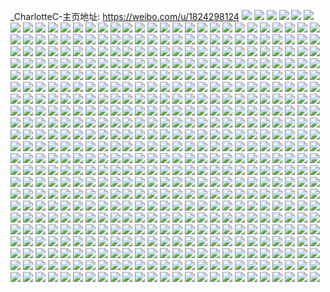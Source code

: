 _CharlotteC-主页地址: https://weibo.com/u/1824298124 
![](https://wx4.sinaimg.cn/mw2000/6cbc948cly1h9gavo6bulj22513m6x6p.jpg) 
![](https://wx4.sinaimg.cn/mw2000/6cbc948cly1h9gavhyq76j22342s54qp.jpg) 
![](https://wx4.sinaimg.cn/mw2000/6cbc948cly1h9gavr6jyyj21e25kau0x.jpg) 
![](https://wx4.sinaimg.cn/mw2000/6cbc948cly1h9gavwmbxgj21pc4jfhdt.jpg) 
![](https://wx4.sinaimg.cn/mw2000/6cbc948cly1h9gavkajlzj229h30n7u3.jpg) 
![](https://wx4.sinaimg.cn/mw2000/6cbc948cly1h9gavvcrwzj229o3erqv5.jpg) 
![](https://wx4.sinaimg.cn/mw2000/6cbc948cly1h9gaw015kfj22342s5b29.jpg) 
![](https://wx4.sinaimg.cn/mw2000/6cbc948cly1h9gavz044wj22342s5kjl.jpg) 
![](https://wx4.sinaimg.cn/mw2000/6cbc948cly1h9gavxs4byj22342s5hdt.jpg) 
![](https://wx4.sinaimg.cn/mw2000/6cbc948cly1h9fvsfkxw5j22c0340npf.jpg) 
![](https://wx4.sinaimg.cn/mw2000/6cbc948cly1h9fvsb3wdsj229o3erb2a.jpg) 
![](https://wx4.sinaimg.cn/mw2000/6cbc948cly1h9fvscpw1lj22b432unpe.jpg) 
![](https://wx4.sinaimg.cn/mw2000/6cbc948cly1h9fvssiggjj231w2af7wj.jpg) 
![](https://wx4.sinaimg.cn/mw2000/6cbc948cly1h9fvsjxpl0j229o3erx6q.jpg) 
![](https://wx4.sinaimg.cn/mw2000/6cbc948cly1h9fvs7v0p4j229y319kjn.jpg) 
![](https://wx4.sinaimg.cn/mw2000/6cbc948cgy1h9cxnyl1h0j227a2xqnpe.jpg) 
![](https://wx4.sinaimg.cn/mw2000/6cbc948cgy1h9cxns3marj21wy2jyb29.jpg) 
![](https://wx4.sinaimg.cn/mw2000/6cbc948cgy1h9cxnqkubdj221i2q0npd.jpg) 
![](https://wx4.sinaimg.cn/mw2000/6cbc948cly1h9ai15rdzjj21yy2mm4qq.jpg) 
![](https://wx4.sinaimg.cn/mw2000/6cbc948cly1h9ai18bzexj228m2zhe82.jpg) 
![](https://wx4.sinaimg.cn/mw2000/6cbc948cly1h9ai13owcxj22c0340qv6.jpg) 
![](https://wx4.sinaimg.cn/mw2000/6cbc948cly1h9ai10b4xtj228w2zve82.jpg) 
![](https://wx4.sinaimg.cn/mw2000/6cbc948cgy1h98k3m62h1j22c03404qr.jpg) 
![](https://wx4.sinaimg.cn/mw2000/6cbc948cgy1h98k3f7m5gj227j2y1qv6.jpg) 
![](https://wx4.sinaimg.cn/mw2000/6cbc948cgy1h98k3iec7xj22au32g4qr.jpg) 
![](https://wx4.sinaimg.cn/mw2000/6cbc948cgy1h98k3pymqgj22c0340e83.jpg) 
![](https://wx4.sinaimg.cn/mw2000/6cbc948cly1h7vtsang7tj22c0340x6q.jpg) 
![](https://wx4.sinaimg.cn/mw2000/6cbc948cly1h7vts8a989j227q2ybqv6.jpg) 
![](https://wx4.sinaimg.cn/mw2000/6cbc948cly1h7vtsd5wfhj227k2y3qv7.jpg) 
![](https://wx4.sinaimg.cn/mw2000/6cbc948cly1h7vts9gb13j21xy2l9npe.jpg) 
![](https://wx4.sinaimg.cn/mw2000/6cbc948cgy1h7f8wlksk4j224t2uge83.jpg) 
![](https://wx4.sinaimg.cn/mw2000/6cbc948cgy1h7f8wpdo7rj22c0340b2c.jpg) 
![](https://wx4.sinaimg.cn/mw2000/6cbc948cgy1h7f8wvtdx3j225s2vqhdv.jpg) 
![](https://wx4.sinaimg.cn/mw2000/6cbc948cgy1h7f8wxxf17j22b632w4qq.jpg) 
![](https://wx4.sinaimg.cn/mw2000/6cbc948cgy1h7f8x05bukj229y31a4qq.jpg) 
![](https://wx4.sinaimg.cn/mw2000/6cbc948cgy1h7f8x3u3olj226o2wwqv5.jpg) 
![](https://wx4.sinaimg.cn/mw2000/6cbc948cgy1h7f8x70iqfj22ao32ax6r.jpg) 
![](https://wx4.sinaimg.cn/mw2000/6cbc948cgy1h7f8xcv3ehj22963081l0.jpg) 
![](https://wx4.sinaimg.cn/mw2000/6cbc948cgy1h7f8xgxl4yj228m2zie84.jpg) 
![](https://wx4.sinaimg.cn/mw2000/6cbc948cgy1h70m7mkx2yj21mc25sjvy.jpg) 
![](https://wx4.sinaimg.cn/mw2000/6cbc948cgy1h70m7o5kxej21mc25sjun.jpg) 
![](https://wx4.sinaimg.cn/mw2000/6cbc948cgy1h70m7nhxbrj21mc25stcw.jpg) 
![](https://wx4.sinaimg.cn/mw2000/6cbc948cgy1h6it0ek4k3j21401dzaqj.jpg) 
![](https://wx4.sinaimg.cn/mw2000/6cbc948cgy1h6it0ats2dj21401e0wuw.jpg) 
![](https://wx4.sinaimg.cn/mw2000/6cbc948cgy1h6it0dk2c4j22812ypx6p.jpg) 
![](https://wx4.sinaimg.cn/mw2000/6cbc948cgy1h6it09gq7mj22c0340hdx.jpg) 
![](https://wx4.sinaimg.cn/mw2000/6cbc948cgy1h62joqhkcjj22ai320qv5.jpg) 
![](https://wx4.sinaimg.cn/mw2000/6cbc948cgy1h62jolfzntj22ae31v4qr.jpg) 
![](https://wx4.sinaimg.cn/mw2000/6cbc948cgy1h62joiz9bsj227u2ygqv6.jpg) 
![](https://wx4.sinaimg.cn/mw2000/6cbc948cgy1h62jon5a92j21xj2kp7wi.jpg) 
![](https://wx4.sinaimg.cn/mw2000/6cbc948cgy1h62joopg5ej21x42k67wi.jpg) 
![](https://wx4.sinaimg.cn/mw2000/6cbc948cgy1h62josgqo4j22bz3404qq.jpg) 
![](https://wx4.sinaimg.cn/mw2000/6cbc948cgy1h60rdi11zzj21kw23uqv5.jpg) 
![](https://wx4.sinaimg.cn/mw2000/6cbc948cgy1h60rdkg71aj21kw23uk1a.jpg) 
![](https://wx4.sinaimg.cn/mw2000/6cbc948cgy1h60rdn3b76j21kw23uqcn.jpg) 
![](https://wx4.sinaimg.cn/mw2000/6cbc948cgy1h60rdtx1i4j21kw23uqv5.jpg) 
![](https://wx4.sinaimg.cn/mw2000/6cbc948cly1h5dm7mf480j22602w0qv5.jpg) 
![](https://wx4.sinaimg.cn/mw2000/6cbc948cly1h5dm7npnp7j22c03401ky.jpg) 
![](https://wx4.sinaimg.cn/mw2000/6cbc948cgy1h56axhe7uzj21401e0wom.jpg) 
![](https://wx4.sinaimg.cn/mw2000/6cbc948cgy1h56axtlt69j21jd21tx6p.jpg) 
![](https://wx4.sinaimg.cn/mw2000/6cbc948cgy1h56axl0tzbj21401e0aju.jpg) 
![](https://wx4.sinaimg.cn/mw2000/6cbc948cgy1h56axjfq9cj21r82cb4qq.jpg) 
![](https://wx4.sinaimg.cn/mw2000/6cbc948cgy1h56axow1nnj22r322b1ky.jpg) 
![](https://wx4.sinaimg.cn/mw2000/6cbc948cgy1h56axk8o19j21401e0dqs.jpg) 
![](https://wx4.sinaimg.cn/mw2000/6cbc948cgy1h56axmuxrpj21401e0n73.jpg) 
![](https://wx4.sinaimg.cn/mw2000/6cbc948cgy1h56axrkdamj22au32g1kz.jpg) 
![](https://wx4.sinaimg.cn/mw2000/6cbc948cgy1h56axm70muj21401e0wvx.jpg) 
![](https://wx4.sinaimg.cn/mw2000/6cbc948cgy1h527nfx319j21kw23ukjl.jpg) 
![](https://wx4.sinaimg.cn/mw2000/6cbc948cgy1h527njicadj22c0340kjl.jpg) 
![](https://wx4.sinaimg.cn/mw2000/6cbc948cgy1h527ni806yj21kw23ukjl.jpg) 
![](https://wx4.sinaimg.cn/mw2000/6cbc948cgy1h527ndna9uj228b2z3x6q.jpg) 
![](https://wx4.sinaimg.cn/mw2000/6cbc948cgy1h527n59jtej21kw23ue81.jpg) 
![](https://wx4.sinaimg.cn/mw2000/6cbc948cgy1h527nrdlxtj226b2wfqv6.jpg) 
![](https://wx4.sinaimg.cn/mw2000/6cbc948cgy1h3rarrd3f5j21o01o0h8h.jpg) 
![](https://wx4.sinaimg.cn/mw2000/6cbc948cgy1h3rarsew5rj21nn1nntp7.jpg) 
![](https://wx4.sinaimg.cn/mw2000/6cbc948cgy1h3rarq75nxj215a15ak1v.jpg) 
![](https://wx4.sinaimg.cn/mw2000/6cbc948cgy1h3cxpsnsb8j21ma25s1ky.jpg) 
![](https://wx4.sinaimg.cn/mw2000/6cbc948cgy1h3cxpuh6lbj21mc25snpd.jpg) 
![](https://wx4.sinaimg.cn/mw2000/6cbc948cgy1h3cxpx58u2j21ma25s7wi.jpg) 
![](https://wx4.sinaimg.cn/mw2000/6cbc948cgy1h3cxq2ehvdj21mc25s4qq.jpg) 
![](https://wx4.sinaimg.cn/mw2000/6cbc948cgy1h3cxpjxjklj21mc25s4qp.jpg) 
![](https://wx4.sinaimg.cn/mw2000/6cbc948cgy1h3cxpzx20oj21ma25s4qq.jpg) 
![](https://wx4.sinaimg.cn/mw2000/6cbc948cgy1h3cxpmlf96j21mc25sx6p.jpg) 
![](https://wx4.sinaimg.cn/mw2000/6cbc948cgy1h3cxpohwqwj21mc25sqv5.jpg) 
![](https://wx4.sinaimg.cn/mw2000/6cbc948cgy1h3cxpqg63dj21mc25sqv5.jpg) 
![](https://wx4.sinaimg.cn/mw2000/6cbc948cgy1h2qv3lammij21kw23uhdt.jpg) 
![](https://wx4.sinaimg.cn/mw2000/6cbc948cgy1h2qv3fa4p1j21kw23ukjl.jpg) 
![](https://wx4.sinaimg.cn/mw2000/6cbc948cgy1h2qv3n0ch0j21jp2291kx.jpg) 
![](https://wx4.sinaimg.cn/mw2000/6cbc948cgy1h2qv3rryjtj21kw23uhdt.jpg) 
![](https://wx4.sinaimg.cn/mw2000/6cbc948cly1h2pmvwq4cuj224g2txb2b.jpg) 
![](https://wx4.sinaimg.cn/mw2000/6cbc948cly1h2pmvvig4lj22c0340kjn.jpg) 
![](https://wx4.sinaimg.cn/mw2000/6cbc948cgy1h2fxffr39aj20zm1bhqhy.jpg) 
![](https://wx4.sinaimg.cn/mw2000/6cbc948cgy1h1wws5kvncj21kw1kwb29.jpg) 
![](https://wx4.sinaimg.cn/mw2000/6cbc948cgy1h1wws004o6j21kw1kw1kx.jpg) 
![](https://wx4.sinaimg.cn/mw2000/6cbc948cgy1h1wws8fhp7j21kw1kwk5w.jpg) 
![](https://wx4.sinaimg.cn/mw2000/6cbc948cgy1h1wwrv3jghj22s51urb29.jpg) 
![](https://wx4.sinaimg.cn/mw2000/6cbc948cgy1h1wwrt6z1wj229o3erx6p.jpg) 
![](https://wx4.sinaimg.cn/mw2000/6cbc948cgy1h1wwrvzfqpj216n1ku157.jpg) 
![](https://wx4.sinaimg.cn/mw2000/6cbc948cly1h1voori8ddj21ma25s1em.jpg) 
![](https://wx4.sinaimg.cn/mw2000/6cbc948cly1h1voos5h17j21mh1mhqsv.jpg) 
![](https://wx4.sinaimg.cn/mw2000/6cbc948cly1h1vootvcdzj21ma25skf9.jpg) 
![](https://wx4.sinaimg.cn/mw2000/6cbc948cgy1h1kya01wepj21jc21v4qq.jpg) 
![](https://wx4.sinaimg.cn/mw2000/6cbc948cgy1h1ky9xarcej21ma25su0x.jpg) 
![](https://wx4.sinaimg.cn/mw2000/6cbc948cgy1h02y3sm6fqj225s1ma7wh.jpg) 
![](https://wx4.sinaimg.cn/mw2000/6cbc948cgy1h02y3wen1jj211r11rkci.jpg) 
![](https://wx4.sinaimg.cn/mw2000/6cbc948cgy1h02y4a0cn7j22qr222x6q.jpg) 
![](https://wx4.sinaimg.cn/mw2000/6cbc948cgy1h02y46l4wfj21o01o07m1.jpg) 
![](https://wx4.sinaimg.cn/mw2000/6cbc948cgy1h02y41lylpj22s5234x6p.jpg) 
![](https://wx4.sinaimg.cn/mw2000/6cbc948cgy1h02y3zq4jpj21k41k44h5.jpg) 
![](https://wx4.sinaimg.cn/mw2000/6cbc948cgy1h02y3yow50j22s52347wi.jpg) 
![](https://wx4.sinaimg.cn/mw2000/6cbc948cgy1h02y45nvzdj22s52s54qs.jpg) 
![](https://wx4.sinaimg.cn/mw2000/6cbc948cgy1h02y3vflnhj22s5234qv5.jpg) 
![](https://wx4.sinaimg.cn/mw2000/6cbc948cgy1gzsk4gnfccj21pc4jfnpe.jpg) 
![](https://wx4.sinaimg.cn/mw2000/6cbc948cgy1gzsk4r52hoj22s51urx6p.jpg) 
![](https://wx4.sinaimg.cn/mw2000/6cbc948cgy1gzsk48g79aj21pb4jix6q.jpg) 
![](https://wx4.sinaimg.cn/mw2000/6cbc948cgy1gzsk4kp1rxj220c2ogkjm.jpg) 
![](https://wx4.sinaimg.cn/mw2000/6cbc948cgy1gzsk4oq5vmj22c0340npf.jpg) 
![](https://wx4.sinaimg.cn/mw2000/6cbc948cgy1gzsk451xz5j21pb4jiqv6.jpg) 
![](https://wx4.sinaimg.cn/mw2000/6cbc948cgy1gzsk4ax4kqj22s51uru0x.jpg) 
![](https://wx4.sinaimg.cn/mw2000/6cbc948cgy1gzsk4dri9rj21pe4jcu0y.jpg) 
![](https://wx4.sinaimg.cn/mw2000/6cbc948cgy1gzc8lutz88j21mc25sk6o.jpg) 
![](https://wx4.sinaimg.cn/mw2000/6cbc948cgy1gzc8ll9gf2j22s51ur7wh.jpg) 
![](https://wx4.sinaimg.cn/mw2000/6cbc948cgy1gzc8ltp7v7j21mc25s1ic.jpg) 
![](https://wx4.sinaimg.cn/mw2000/6cbc948cgy1gzc8lr0o2ej21lc24g4qp.jpg) 
![](https://wx4.sinaimg.cn/mw2000/6cbc948cgy1gzc8ljci1vj22s51urqv5.jpg) 
![](https://wx4.sinaimg.cn/mw2000/6cbc948cgy1gzc8lo09gpj21mc25s4qp.jpg) 
![](https://wx4.sinaimg.cn/mw2000/6cbc948cgy1gzc8lgthsaj21pb4jinpe.jpg) 
![](https://wx4.sinaimg.cn/mw2000/6cbc948cgy1gzc8l8g0tdj22s51ur1ky.jpg) 
![](https://wx4.sinaimg.cn/mw2000/6cbc948cgy1gzc8lcp3bdj21pb4jib2a.jpg) 
![](https://wx4.sinaimg.cn/mw2000/6cbc948cgy1gz352p3mv4j220d1i91kx.jpg) 
![](https://wx4.sinaimg.cn/mw2000/6cbc948cgy1gz2jnflx8xj229o3erb2a.jpg) 
![](https://wx4.sinaimg.cn/mw2000/6cbc948cgy1gz352o6bglj21uo46cb2a.jpg) 
![](https://wx4.sinaimg.cn/mw2000/6cbc948cgy1gz0szf501bj21kw23unpd.jpg) 
![](https://wx4.sinaimg.cn/mw2000/6cbc948cgy1gz0szacixfj22s51urb29.jpg) 
![](https://wx4.sinaimg.cn/mw2000/6cbc948cgy1gz0szh7ae7j21kw23unpd.jpg) 
![](https://wx4.sinaimg.cn/mw2000/6cbc948cgy1gz0szcxse1j20od0iagsq.jpg) 
![](https://wx4.sinaimg.cn/mw2000/6cbc948cgy1gz0sz9k34kj22s51urb29.jpg) 
![](https://wx4.sinaimg.cn/mw2000/6cbc948cgy1gz0sz8nmrmj20o10i146m.jpg) 
![](https://wx4.sinaimg.cn/mw2000/6cbc948cgy1gz0szbwx4rj22s51urhdt.jpg) 
![](https://wx4.sinaimg.cn/mw2000/6cbc948cgy1gz0szcht8gj21ah1pzau3.jpg) 
![](https://wx4.sinaimg.cn/mw2000/6cbc948cgy1gz0szb3fygj22s51urhdt.jpg) 
![](https://wx4.sinaimg.cn/mw2000/6cbc948cgy1gy79u3xknkj21ma25s4qp.jpg) 
![](https://wx4.sinaimg.cn/mw2000/6cbc948cgy1gy79u5hi8hj21ma25s7wh.jpg) 
![](https://wx4.sinaimg.cn/mw2000/6cbc948cly1gxy0mg2n1ij229o3ere82.jpg) 
![](https://wx4.sinaimg.cn/mw2000/6cbc948cly1gxy0nxgx3kj229o3ernpe.jpg) 
![](https://wx4.sinaimg.cn/mw2000/6cbc948cly1gxy0mdlrrrj21pb4jinpd.jpg) 
![](https://wx4.sinaimg.cn/mw2000/6cbc948cly1gxy0mbgpmlj229o3eru0y.jpg) 
![](https://wx4.sinaimg.cn/mw2000/6cbc948cly1gxy0me7947j21o01o0dzw.jpg) 
![](https://wx4.sinaimg.cn/mw2000/6cbc948cly1gxy0mf5p8oj229o3er1kz.jpg) 
![](https://wx4.sinaimg.cn/mw2000/6cbc948cly1gxy0mc2sqgj21pb4jie81.jpg) 
![](https://wx4.sinaimg.cn/mw2000/6cbc948cly1gxy0p45v46j21fo5e11ky.jpg) 
![](https://wx4.sinaimg.cn/mw2000/6cbc948cly1gxy0mcnmnwj21pb4jie81.jpg) 
![](https://wx4.sinaimg.cn/mw2000/6cbc948cgy1gxrosn34gdj21kw23uqv5.jpg) 
![](https://wx4.sinaimg.cn/mw2000/6cbc948cgy1gxroshni25j21kx23wqv5.jpg) 
![](https://wx4.sinaimg.cn/mw2000/6cbc948cgy1gxross159dj21kw23unpd.jpg) 
![](https://wx4.sinaimg.cn/mw2000/6cbc948cly1gw5stsvzr6j21pb4jihdv.jpg) 
![](https://wx4.sinaimg.cn/mw2000/6cbc948cly1gw5stde8bnj21pb4jihdv.jpg) 
![](https://wx4.sinaimg.cn/mw2000/6cbc948cly1gw5stp76iij21gb5box6p.jpg) 
![](https://wx4.sinaimg.cn/mw2000/6cbc948cly1gw5su1vmn8j21e35k4kjn.jpg) 
![](https://wx4.sinaimg.cn/mw2000/6cbc948cly1gw5stnahuaj21e35k4qv6.jpg) 
![](https://wx4.sinaimg.cn/mw2000/6cbc948cly1gw5stknzdcj21pb4ji4qt.jpg) 
![](https://wx4.sinaimg.cn/mw2000/6cbc948cly1gw5stuuposj2302296u0x.jpg) 
![](https://wx4.sinaimg.cn/mw2000/6cbc948cly1gw5su6b05pj225k2ve1ky.jpg) 
![](https://wx4.sinaimg.cn/mw2000/6cbc948cly1gw5sty53pdj22bq2bqe82.jpg) 
![](https://wx4.sinaimg.cn/mw2000/6cbc948cly1gvyvm27tz5j227c2xthdt.jpg) 
![](https://wx4.sinaimg.cn/mw2000/6cbc948cly1gvyvm7ojafj22822yrb29.jpg) 
![](https://wx4.sinaimg.cn/mw2000/6cbc948cly1gvyvmpf24zj22c0340hdt.jpg) 
![](https://wx4.sinaimg.cn/mw2000/6cbc948cly1gvyvmnjiedj22242qt7wj.jpg) 
![](https://wx4.sinaimg.cn/mw2000/6cbc948cly1gvyvmgvmo0j22c0340npg.jpg) 
![](https://wx4.sinaimg.cn/mw2000/6cbc948cly1gvyvmk4kgqj224c2tt4qr.jpg) 
![](https://wx4.sinaimg.cn/mw2000/6cbc948cly1gvyvmb8d6xj223u2t3kjm.jpg) 
![](https://wx4.sinaimg.cn/mw2000/6cbc948cly1gvyvm66fdjj22c0340npf.jpg) 
![](https://wx4.sinaimg.cn/mw2000/6cbc948cly1gvyvm0a6ktj22c0340u0z.jpg) 
![](https://wx4.sinaimg.cn/mw2000/6cbc948cly1gvxsjqeho4j22c0340hdv.jpg) 
![](https://wx4.sinaimg.cn/mw2000/6cbc948cly1gvxsjrw48cj22c0340hdv.jpg) 
![](https://wx4.sinaimg.cn/mw2000/001Zszhily1gvqbkihx3nj61kw1kwx5p02.jpg) 
![](https://wx4.sinaimg.cn/mw2000/001Zszhily1gvqblqshdnj60yt0jldmh02.jpg) 
![](https://wx4.sinaimg.cn/mw2000/001Zszhily1gvqbl2zhvdj61kw1kw1kx02.jpg) 
![](https://wx4.sinaimg.cn/mw2000/001Zszhily1gvpfme474yj62c02c0hdt02.jpg) 
![](https://wx4.sinaimg.cn/mw2000/001Zszhily1gvpfmc38fbj62c02c0b2902.jpg) 
![](https://wx4.sinaimg.cn/mw2000/001Zszhily1gvpfmfulf3j62ab2abb2902.jpg) 
![](https://wx4.sinaimg.cn/mw2000/001Zszhily1gvipkymv2hj62622w34qq02.jpg) 
![](https://wx4.sinaimg.cn/mw2000/001Zszhily1gvipkxj9f5j61um2gtu0y02.jpg) 
![](https://wx4.sinaimg.cn/mw2000/001Zszhily1gvipkzhsb7j625y2vx1ky02.jpg) 
![](https://wx4.sinaimg.cn/mw2000/001Zszhily1gvhrodzh6ej61kw2dd4qq02.jpg) 
![](https://wx4.sinaimg.cn/mw2000/001Zszhily1gvhro8wxvvj618t18t4j402.jpg) 
![](https://wx4.sinaimg.cn/mw2000/001Zszhily1gvhrohvwqlj61kw1kwhdt02.jpg) 
![](https://wx4.sinaimg.cn/mw2000/001Zszhily1gvhroly7jgj61kw1kwb1802.jpg) 
![](https://wx4.sinaimg.cn/mw2000/001Zszhily1gvhroiyprtj62aj2aj1kx02.jpg) 
![](https://wx4.sinaimg.cn/mw2000/001Zszhily1gvhrok5t00j61g71g7avx02.jpg) 
![](https://wx4.sinaimg.cn/mw2000/001Zszhily1gvhropq3vuj62c02c04qq02.jpg) 
![](https://wx4.sinaimg.cn/mw2000/001Zszhily1gvhronys9lj61o01o0x5t02.jpg) 
![](https://wx4.sinaimg.cn/mw2000/001Zszhily1gvhron0jswj61jh1jh1kx02.jpg) 
![](https://wx4.sinaimg.cn/mw2000/001Zszhigy1gva9bxsw7rj62762xk1ky02.jpg) 
![](https://wx4.sinaimg.cn/mw2000/001Zszhigy1gva9bwglsij625d2v5qv602.jpg) 
![](https://wx4.sinaimg.cn/mw2000/001Zszhigy1gva9buci34j622n2rje8202.jpg) 
![](https://wx4.sinaimg.cn/mw2000/001Zszhigy1gva9byhyiuj61cx1cx7pk02.jpg) 
![](https://wx4.sinaimg.cn/mw2000/001Zszhigy1gv15ebaiglj62c0340npd02.jpg) 
![](https://wx4.sinaimg.cn/mw2000/001Zszhigy1gv15e3uczxj61jc1jc1kx02.jpg) 
![](https://wx4.sinaimg.cn/mw2000/001Zszhigy1gv15ed4p4aj62c03401ky02.jpg) 
![](https://wx4.sinaimg.cn/mw2000/001Zszhigy1gv15e1p1vdj61kw1kwhax02.jpg) 
![](https://wx4.sinaimg.cn/mw2000/001Zszhigy1gv15e95opgj61kw1kwqsb02.jpg) 
![](https://wx4.sinaimg.cn/mw2000/001Zszhigy1gv15e7vokcj61kw1kw7sd02.jpg) 
![](https://wx4.sinaimg.cn/mw2000/001Zszhigy1gv15eehmk8j61k41k4kf802.jpg) 
![](https://wx4.sinaimg.cn/mw2000/001Zszhigy1gv15e587hwj61kw1kw4qp02.jpg) 
![](https://wx4.sinaimg.cn/mw2000/001Zszhigy1gv15e6lbpij61je1jeqr702.jpg) 
![](https://wx4.sinaimg.cn/mw2000/001Zszhily1gujhkk2pclj61iq2a5qv502.jpg) 
![](https://wx4.sinaimg.cn/mw2000/001Zszhily1gujhkic4n9j60tr15nwqm02.jpg) 
![](https://wx4.sinaimg.cn/mw2000/001Zszhily1gu51ll3jdlj627k27k4qq02.jpg) 
![](https://wx4.sinaimg.cn/mw2000/001Zszhily1gu51lejx0aj624k2u31kz02.jpg) 
![](https://wx4.sinaimg.cn/mw2000/001Zszhily1gu51l7ud0bj62c0340u0z02.jpg) 
![](https://wx4.sinaimg.cn/mw2000/6cbc948cly1gu51liltzuj21t32esqv5.jpg) 
![](https://wx4.sinaimg.cn/mw2000/001Zszhily1gu51lgmkd0j622y2rxb2a02.jpg) 
![](https://wx4.sinaimg.cn/mw2000/001Zszhily1gu51lba0e0j62ae31w7wj02.jpg) 
![](https://wx4.sinaimg.cn/mw2000/001Zszhily1gtpsym9aggj61hu28sb2a02.jpg) 
![](https://wx4.sinaimg.cn/mw2000/001Zszhily1gtpsypd7bvj61h327nkjm02.jpg) 
![](https://wx4.sinaimg.cn/mw2000/001Zszhily1gtpsykfiw1j61kw2dc4qr02.jpg) 
![](https://wx4.sinaimg.cn/mw2000/001Zszhily1gtpsyaqgivj61kw2dcb2b02.jpg) 
![](https://wx4.sinaimg.cn/mw2000/001Zszhily1gtpsyfdib7j61gk26vhdu02.jpg) 
![](https://wx4.sinaimg.cn/mw2000/001Zszhily1gtpsygo99qj61kw2ddhdu02.jpg) 
![](https://wx4.sinaimg.cn/mw2000/001Zszhily1gtgyjz29srj61kw1kw1kx02.jpg) 
![](https://wx4.sinaimg.cn/mw2000/001Zszhily1gtgyjy1o22j61kw1kw4qk02.jpg) 
![](https://wx4.sinaimg.cn/mw2000/001Zszhily1gtgyk06ttmj61kw1kw1kx02.jpg) 
![](https://wx4.sinaimg.cn/mw2000/6cbc948cly1gt0dbokhi4j20yt0ytwhp.jpg) 
![](https://wx4.sinaimg.cn/mw2000/6cbc948cly1gt0dbmo36lj215i15igp6.jpg) 
![](https://wx4.sinaimg.cn/mw2000/6cbc948cly1gt0dbp0hafj215y15ywq8.jpg) 
![](https://wx4.sinaimg.cn/mw2000/6cbc948cly1gt0dbnvhjqj225y2vynpd.jpg) 
![](https://wx4.sinaimg.cn/mw2000/6cbc948cly1gt0dblymimj22882887wh.jpg) 
![](https://wx4.sinaimg.cn/mw2000/6cbc948cly1gt0dbkw5rgj22632w4ng2.jpg) 
![](https://wx4.sinaimg.cn/mw2000/6cbc948cgy1gri9ui117gj21kw1kwb14.jpg) 
![](https://wx4.sinaimg.cn/mw2000/6cbc948cgy1gri9ugcxwvj21kw1kwx5w.jpg) 
![](https://wx4.sinaimg.cn/mw2000/001Zszhigy1gri9uh36d1j61jq1jq1er02.jpg) 
![](https://wx4.sinaimg.cn/mw2000/6cbc948cgy1gri9uilovhj21k31k3tup.jpg) 
![](https://wx4.sinaimg.cn/mw2000/6cbc948cly1gr7ue7838fj21wx2jxe81.jpg) 
![](https://wx4.sinaimg.cn/mw2000/6cbc948cly1gr7ue5witpj21xk2kre81.jpg) 
![](https://wx4.sinaimg.cn/mw2000/6cbc948cly1gqjluhmus3j21ig1ighdl.jpg) 
![](https://wx4.sinaimg.cn/mw2000/6cbc948cly1gqjlvj9p74j21e41e47r3.jpg) 
![](https://wx4.sinaimg.cn/mw2000/6cbc948cly1gq7i3ulb0yj226r2x0b2b.jpg) 
![](https://wx4.sinaimg.cn/mw2000/6cbc948cly1gq7i3wnlwbj22862ywe83.jpg) 
![](https://wx4.sinaimg.cn/mw2000/6cbc948cly1gq7i3y6b4qj227w2yi7wj.jpg) 
![](https://wx4.sinaimg.cn/mw2000/6cbc948cly1gq7i496qewj21ma25s1kx.jpg) 
![](https://wx4.sinaimg.cn/mw2000/6cbc948cly1gq7i48i7maj229o3er7wi.jpg) 
![](https://wx4.sinaimg.cn/mw2000/6cbc948cly1gq7i450zbfj229o3erkjm.jpg) 
![](https://wx4.sinaimg.cn/mw2000/6cbc948cly1gq7i49s6mnj22eq37m4qp.jpg) 
![](https://wx4.sinaimg.cn/mw2000/6cbc948cly1gq7i448da8j227j1h0nbs.jpg) 
![](https://wx4.sinaimg.cn/mw2000/6cbc948cly1gq7i46ijxsj22s52111ky.jpg) 
![](https://wx4.sinaimg.cn/mw2000/6cbc948cly1gq7i406jz7j22aj321npf.jpg) 
![](https://wx4.sinaimg.cn/mw2000/6cbc948cly1gq7i43miroj222o2rk4qr.jpg) 
![](https://wx4.sinaimg.cn/mw2000/6cbc948cly1gq7i41v5ryj222k2rg1kz.jpg) 
![](https://wx4.sinaimg.cn/mw2000/6cbc948cly1gq7i5v074wj234022o7wh.jpg) 
![](https://wx4.sinaimg.cn/mw2000/6cbc948cly1gq7ii1qhiwj225s1mc1kx.jpg) 
![](https://wx4.sinaimg.cn/mw2000/6cbc948cly1gq7i5uagdij234022o4qp.jpg) 
![](https://wx4.sinaimg.cn/mw2000/6cbc948cly1gpf6l304kwj220q2oye82.jpg) 
![](https://wx4.sinaimg.cn/mw2000/6cbc948cly1gpf6kxgwi2j21yv2mhe82.jpg) 
![](https://wx4.sinaimg.cn/mw2000/6cbc948cly1gpf6l98gctj21l4245kjl.jpg) 
![](https://wx4.sinaimg.cn/mw2000/6cbc948cly1gpf6l7kyvlj222o2rknpe.jpg) 
![](https://wx4.sinaimg.cn/mw2000/6cbc948cly1gpf6l0jodzj222o2rkqv6.jpg) 
![](https://wx4.sinaimg.cn/mw2000/6cbc948cly1gpf6lbn8ihj21xy2l9hdu.jpg) 
![](https://wx4.sinaimg.cn/mw2000/6cbc948cly1goql3lezt8j22c02by1kx.jpg) 
![](https://wx4.sinaimg.cn/mw2000/6cbc948cly1goql3f543mj22c02by4qp.jpg) 
![](https://wx4.sinaimg.cn/mw2000/6cbc948cly1goql3w4ow3j22c02by4qp.jpg) 
![](https://wx4.sinaimg.cn/mw2000/6cbc948cly1goql38txhbj21o01o0hdt.jpg) 
![](https://wx4.sinaimg.cn/mw2000/6cbc948cly1gojgcv4e4gj22c03401kz.jpg) 
![](https://wx4.sinaimg.cn/mw2000/6cbc948cly1gojgcs021lj223g2smb2b.jpg) 
![](https://wx4.sinaimg.cn/mw2000/6cbc948cly1gmya8dc0sbj20xs0xqafe.jpg) 
![](https://wx4.sinaimg.cn/mw2000/6cbc948cly1gmya8eod2lj22b632wkjl.jpg) 
![](https://wx4.sinaimg.cn/mw2000/6cbc948cly1gmya8gxcd9j2296308b2a.jpg) 
![](https://wx4.sinaimg.cn/mw2000/6cbc948cly1gmya8cta5hj229c30gb2a.jpg) 
![](https://wx4.sinaimg.cn/mw2000/6cbc948cly1gmiv2aep6sj22c03401l0.jpg) 
![](https://wx4.sinaimg.cn/mw2000/6cbc948cly1gmiv25k3ifj22c0340b2c.jpg) 
![](https://wx4.sinaimg.cn/mw2000/6cbc948cly1gmiv2f01a2j22c0340b2c.jpg) 
![](https://wx4.sinaimg.cn/mw2000/6cbc948cly1glkxrzucloj21e35k77wi.jpg) 
![](https://wx4.sinaimg.cn/mw2000/6cbc948cly1glkxrwwpb0j21i5554qv6.jpg) 
![](https://wx4.sinaimg.cn/mw2000/6cbc948cly1glkxrsi59aj21ut4627wi.jpg) 
![](https://wx4.sinaimg.cn/mw2000/6cbc948cly1glkxrk17m4j22xm278npd.jpg) 
![](https://wx4.sinaimg.cn/mw2000/6cbc948cly1glkxs3g1vgj22c0340b2a.jpg) 
![](https://wx4.sinaimg.cn/mw2000/6cbc948cly1glkxs6ekf7j22s7235npd.jpg) 
![](https://wx4.sinaimg.cn/mw2000/6cbc948cly1glkxrqsct7j21e25ka4qq.jpg) 
![](https://wx4.sinaimg.cn/mw2000/6cbc948cly1glkxrml3hlj21e25ka4qq.jpg) 
![](https://wx4.sinaimg.cn/mw2000/6cbc948cly1glkxrp81txj21e25ka1kz.jpg) 
![](https://wx4.sinaimg.cn/mw2000/6cbc948cly1gk2wwnpxnoj23402c0b29.jpg) 
![](https://wx4.sinaimg.cn/mw2000/6cbc948cly1gk2wwmntu7j23402c0b29.jpg) 
![](https://wx4.sinaimg.cn/mw2000/6cbc948cly1gk2wwpmjq7j23402c0kjl.jpg) 
![](https://wx4.sinaimg.cn/mw2000/6cbc948cly1gjj7fwkphdj21ap1ap7wh.jpg) 
![](https://wx4.sinaimg.cn/mw2000/6cbc948cly1gjj7fxczitj21gh1ghhdt.jpg) 
![](https://wx4.sinaimg.cn/mw2000/6cbc948cgy1ggq0dp231sj229i30o1kx.jpg) 
![](https://wx4.sinaimg.cn/mw2000/6cbc948cgy1gg07boiuqvj21ma25s7wh.jpg) 
![](https://wx4.sinaimg.cn/mw2000/6cbc948cgy1gg07brfrvcj225s1ma1kx.jpg) 
![](https://wx4.sinaimg.cn/mw2000/6cbc948cgy1gg07bke661j2221331kjn.jpg) 
![](https://wx4.sinaimg.cn/mw2000/6cbc948cgy1gg07bvfttuj21ma25shdt.jpg) 
![](https://wx4.sinaimg.cn/mw2000/6cbc948cgy1gfzbcuyat3j21mq1mqnpd.jpg) 
![](https://wx4.sinaimg.cn/mw2000/6cbc948cgy1gfzbcyln3dj225s1mahdu.jpg) 
![](https://wx4.sinaimg.cn/mw2000/6cbc948cgy1gfzbd0mdpsj21o01o0u0x.jpg) 
![](https://wx4.sinaimg.cn/mw2000/6cbc948cgy1gfc7n2t7v1j22bb333e82.jpg) 
![](https://wx4.sinaimg.cn/mw2000/6cbc948cgy1gfc7o3pz1nj23402c01kx.jpg) 
![](https://wx4.sinaimg.cn/mw2000/6cbc948cgy1gfc7n8wy9mj22bb333b2a.jpg) 
![](https://wx4.sinaimg.cn/mw2000/6cbc948cgy1gfc7ne787zj22bb333e82.jpg) 
![](https://wx4.sinaimg.cn/mw2000/6cbc948cgy1gfc7o13sscj21w02io1ky.jpg) 
![](https://wx4.sinaimg.cn/mw2000/6cbc948cgy1gfc7mr5u8dj22bb333x6p.jpg) 
![](https://wx4.sinaimg.cn/mw2000/6cbc948cgy1gfc7ozw84fj23402bzx6q.jpg) 
![](https://wx4.sinaimg.cn/mw2000/6cbc948cgy1gfc7mtww7nj22bb3334qp.jpg) 
![](https://wx4.sinaimg.cn/mw2000/6cbc948cgy1gfc7o4ndmuj213m0ma79r.jpg) 
![](https://wx4.sinaimg.cn/mw2000/6cbc948cgy1genssyh0n2j21oc28ghdt.jpg) 
![](https://wx4.sinaimg.cn/mw2000/6cbc948cgy1gensubvr3cj20op0wxaf0.jpg) 
![](https://wx4.sinaimg.cn/mw2000/6cbc948cgy1gensu619g8j22ma1yqx6p.jpg) 
![](https://wx4.sinaimg.cn/mw2000/6cbc948cgy1gensuis8m4j211s0scjzm.jpg) 
![](https://wx4.sinaimg.cn/mw2000/6cbc948cgy1gensudpbncj20rl10sn6j.jpg) 
![](https://wx4.sinaimg.cn/mw2000/6cbc948cgy1gensulpcydj210h0rd4ch.jpg) 
![](https://wx4.sinaimg.cn/mw2000/6cbc948cgy1gensu9ptyzj20w10o1n5s.jpg) 
![](https://wx4.sinaimg.cn/mw2000/6cbc948cgy1gensugc5c0j212w0t6qdp.jpg) 
![](https://wx4.sinaimg.cn/mw2000/6cbc948cgy1genstdotauj21o02807wh.jpg) 
![](https://wx4.sinaimg.cn/mw2000/6cbc948cgy1gccxdpkgg5j21ma25sb29.jpg) 
![](https://wx4.sinaimg.cn/mw2000/6cbc948cgy1gccxdjrjbcj21ma25sb29.jpg) 
![](https://wx4.sinaimg.cn/mw2000/6cbc948cgy1gccxdvrkenj21ma25sb29.jpg) 
![](https://wx4.sinaimg.cn/mw2000/6cbc948cgy1gccxe1ieo0j21ma25sb29.jpg) 
![](https://wx4.sinaimg.cn/mw2000/6cbc948cgy1gc9euo7uhuj21o01o0ql6.jpg) 
![](https://wx4.sinaimg.cn/mw2000/6cbc948cgy1gc9eu8h8c9j21mc25stox.jpg) 
![](https://wx4.sinaimg.cn/mw2000/6cbc948cgy1gc9eurf8uhj21mc25s4m0.jpg) 
![](https://wx4.sinaimg.cn/mw2000/6cbc948cgy1gc9eui0kobj225s1mc7wh.jpg) 
![](https://wx4.sinaimg.cn/mw2000/6cbc948cgy1gc9eukhcunj21o01o0qil.jpg) 
![](https://wx4.sinaimg.cn/mw2000/6cbc948cgy1gc9ev1vlc5j21mc25s1km.jpg) 
![](https://wx4.sinaimg.cn/mw2000/6cbc948cgy1gc9euut3oij21mc25snf7.jpg) 
![](https://wx4.sinaimg.cn/mw2000/6cbc948cgy1gc9eudnihqj21o01o0kev.jpg) 
![](https://wx4.sinaimg.cn/mw2000/6cbc948cgy1gc9eux3g61j21mc25skdx.jpg) 
![](https://wx4.sinaimg.cn/mw2000/6cbc948cgy1gbvnbpggm7j23402c0e84.jpg) 
![](https://wx4.sinaimg.cn/mw2000/6cbc948cgy1gbvnbinpwij23402c0qv8.jpg) 
![](https://wx4.sinaimg.cn/mw2000/6cbc948cgy1gbiv5ov1iuj22b632wqv6.jpg) 
![](https://wx4.sinaimg.cn/mw2000/6cbc948cgy1gbiv5l8fz1j22c0340hdu.jpg) 
![](https://wx4.sinaimg.cn/mw2000/6cbc948cgy1gbd4kh6ur8j21ma25s1i1.jpg) 
![](https://wx4.sinaimg.cn/mw2000/6cbc948cgy1gb9nxs3nylj21lb1lb1kx.jpg) 
![](https://wx4.sinaimg.cn/mw2000/6cbc948cgy1gagedtclntj21c02007uz.jpg) 
![](https://wx4.sinaimg.cn/mw2000/6cbc948cgy1gageduyya6j21c02001kx.jpg) 
![](https://wx4.sinaimg.cn/mw2000/6cbc948cgy1gagedwnxhij22001c07wh.jpg) 
![](https://wx4.sinaimg.cn/mw2000/6cbc948cgy1gagedyv6vdj21c02004qp.jpg) 
![](https://wx4.sinaimg.cn/mw2000/6cbc948cgy1gagee0k7j8j21c02001kx.jpg) 
![](https://wx4.sinaimg.cn/mw2000/6cbc948cgy1gageds569vj21c02004qp.jpg) 
![](https://wx4.sinaimg.cn/mw2000/6cbc948cgy1gagee2yx70j21c02001kx.jpg) 
![](https://wx4.sinaimg.cn/mw2000/6cbc948cgy1gagee51momj21c02007wh.jpg) 
![](https://wx4.sinaimg.cn/mw2000/6cbc948cgy1gageep43yvj21c0200qtm.jpg) 
![](https://wx4.sinaimg.cn/mw2000/6cbc948cgy1gafpgwp5kfj21c02004ba.jpg) 
![](https://wx4.sinaimg.cn/mw2000/6cbc948cgy1gafpgvbidjj21c02004fi.jpg) 
![](https://wx4.sinaimg.cn/mw2000/6cbc948cgy1gafpgznlnaj21c020017y.jpg) 
![](https://wx4.sinaimg.cn/mw2000/6cbc948cgy1gafpgxy9coj21c0200wol.jpg) 
![](https://wx4.sinaimg.cn/mw2000/6cbc948cgy1gaffnpfewdj22c02c0qv6.jpg) 
![](https://wx4.sinaimg.cn/mw2000/6cbc948cgy1gaffniqvsej22c02c0u0x.jpg) 
![](https://wx4.sinaimg.cn/mw2000/6cbc948cgy1gae70ao0opj22c02c01l0.jpg) 
![](https://wx4.sinaimg.cn/mw2000/6cbc948cgy1gae71b1bwoj22c02c0b2b.jpg) 
![](https://wx4.sinaimg.cn/mw2000/6cbc948cgy1gae70o8xedj22c0340b2d.jpg) 
![](https://wx4.sinaimg.cn/mw2000/6cbc948cgy1gae70rtl2tj216o1kwtwl.jpg) 
![](https://wx4.sinaimg.cn/mw2000/6cbc948cgy1gae70vocl8j216o1kwtu8.jpg) 
![](https://wx4.sinaimg.cn/mw2000/6cbc948cgy1gae712gsg9j23402c0e82.jpg) 
![](https://wx4.sinaimg.cn/mw2000/6cbc948cgy1gacueoapmej22io2ioe82.jpg) 
![](https://wx4.sinaimg.cn/mw2000/6cbc948cgy1ga2qf84ardj21o01o01kx.jpg) 
![](https://wx4.sinaimg.cn/mw2000/6cbc948cgy1g9y3t4be6hj22o82o87wi.jpg) 
![](https://wx4.sinaimg.cn/mw2000/6cbc948cgy1g9ubbxnnkfj224s24skjl.jpg) 
![](https://wx4.sinaimg.cn/mw2000/6cbc948cgy1g9ubbzk3wtj22c02c0hdt.jpg) 
![](https://wx4.sinaimg.cn/mw2000/6cbc948cgy1g9mkjtw4fwj229l29lqv5.jpg) 
![](https://wx4.sinaimg.cn/mw2000/6cbc948cgy1g9mkjxg4dij228r28r4qq.jpg) 
![](https://wx4.sinaimg.cn/mw2000/6cbc948cgy1g9mkk0vxlfj23402c0hdu.jpg) 
![](https://wx4.sinaimg.cn/mw2000/6cbc948cgy1g9l376q1wfj232d2asb2a.jpg) 
![](https://wx4.sinaimg.cn/mw2000/6cbc948cgy1g9i6jvdr1pj21o01o0dyc.jpg) 
![](https://wx4.sinaimg.cn/mw2000/6cbc948cgy1g9gojbqqffj22c02c0qv6.jpg) 
![](https://wx4.sinaimg.cn/mw2000/6cbc948cgy1g97n8vqg9qj226c26bx6p.jpg) 
![](https://wx4.sinaimg.cn/mw2000/6cbc948cgy1g97n8xx4mvj2255255u0x.jpg) 
![](https://wx4.sinaimg.cn/mw2000/6cbc948cgy1g8tic7m6f0j21c0200hdt.jpg) 
![](https://wx4.sinaimg.cn/mw2000/6cbc948cgy1g8ticak65cj226g2wru0z.jpg) 
![](https://wx4.sinaimg.cn/mw2000/6cbc948cgy1g8ticd4c9dj21gc4d1u0z.jpg) 
![](https://wx4.sinaimg.cn/mw2000/6cbc948cgy1g8ticg73uuj226g2wrkjn.jpg) 
![](https://wx4.sinaimg.cn/mw2000/6cbc948cgy1g8ticj54mej226g2wrnpf.jpg) 
![](https://wx4.sinaimg.cn/mw2000/6cbc948cgy1g8ticlrtuyj21s23kbe83.jpg) 
![](https://wx4.sinaimg.cn/mw2000/6cbc948cgy1g8ticoy9x2j226g2wru0z.jpg) 
![](https://wx4.sinaimg.cn/mw2000/6cbc948cgy1g8ticqzw6sj21gc4d1hdv.jpg) 
![](https://wx4.sinaimg.cn/mw2000/6cbc948cgy1g8tic57jp0j21c0200u0x.jpg) 
![](https://wx4.sinaimg.cn/mw2000/6cbc948cgy1g8q9nz0qcjj21sc2ds7wh.jpg) 
![](https://wx4.sinaimg.cn/mw2000/6cbc948cgy1g8c10yjmr9j221d21dx6p.jpg) 
![](https://wx4.sinaimg.cn/mw2000/6cbc948cgy1g8c10vucykj22c02c0x6p.jpg) 
![](https://wx4.sinaimg.cn/mw2000/6cbc948cgy1g80lin6tcnj225s1mc4jf.jpg) 
![](https://wx4.sinaimg.cn/mw2000/6cbc948cgy1g80livwmorj225s1mc4qp.jpg) 
![](https://wx4.sinaimg.cn/mw2000/6cbc948cgy1g80lisummxj225s1mc1kx.jpg) 
![](https://wx4.sinaimg.cn/mw2000/6cbc948cgy1g80liqe650j225s1mcqto.jpg) 
![](https://wx4.sinaimg.cn/mw2000/6cbc948cgy1g7p2hcqs7lj21jz11bx12.jpg) 
![](https://wx4.sinaimg.cn/mw2000/6cbc948cgy1g7p2h9lecij22001c0apy.jpg) 
![](https://wx4.sinaimg.cn/mw2000/6cbc948cgy1g7p2hbj6acj21b81yvtth.jpg) 
![](https://wx4.sinaimg.cn/mw2000/6cbc948cgy1g7p2hak1ppj22001c0x2b.jpg) 
![](https://wx4.sinaimg.cn/mw2000/6cbc948cgy1g7p2h8oqg0j22001c0ndt.jpg) 
![](https://wx4.sinaimg.cn/mw2000/6cbc948cgy1g7p2h7na8cj21b11ykqo6.jpg) 
![](https://wx4.sinaimg.cn/mw2000/6cbc948cly1g7hx6uakfkj23402c07s1.jpg) 
![](https://wx4.sinaimg.cn/mw2000/6cbc948cly1g7hx6t937lj20st1f778l.jpg) 
![](https://wx4.sinaimg.cn/mw2000/6cbc948cly1g743p2xb5kj226g2wrnpd.jpg) 
![](https://wx4.sinaimg.cn/mw2000/6cbc948cly1g743p19rbtj21c0200h71.jpg) 
![](https://wx4.sinaimg.cn/mw2000/6cbc948cly1g743p5p56kj226g2wre81.jpg) 
![](https://wx4.sinaimg.cn/mw2000/6cbc948cgy1g6vnqxfeznj213w5q1x6q.jpg) 
![](https://wx4.sinaimg.cn/mw2000/6cbc948cgy1g6vnr0zaorj215m5hj7wj.jpg) 
![](https://wx4.sinaimg.cn/mw2000/6cbc948cgy1g6vnr520ogj219c519b2a.jpg) 
![](https://wx4.sinaimg.cn/mw2000/6cbc948cgy1g6vnqtwdbjj20zk6f34qq.jpg) 
![](https://wx4.sinaimg.cn/mw2000/6cbc948cgy1g6vnr7zap2j21096amqv6.jpg) 
![](https://wx4.sinaimg.cn/mw2000/6cbc948cgy1g6vnrc4hzej20zs6dm7wi.jpg) 
![](https://wx4.sinaimg.cn/mw2000/6cbc948cgy1g6vnrf2rfnj21755aihdu.jpg) 
![](https://wx4.sinaimg.cn/mw2000/6cbc948cgy1g6vnrimgsjj21475oenpe.jpg) 
![](https://wx4.sinaimg.cn/mw2000/6cbc948cgy1g6vnrl8nzcj218v5361ky.jpg) 
![](https://wx4.sinaimg.cn/mw2000/6cbc948cgy1g6lvi3mlf8j21mc25s4qp.jpg) 
![](https://wx4.sinaimg.cn/mw2000/6cbc948cgy1g6lvidbegcj21mc25s7vx.jpg) 
![](https://wx4.sinaimg.cn/mw2000/6cbc948cgy1g6lvibvucmj21mc25s1kx.jpg) 
![](https://wx4.sinaimg.cn/mw2000/6cbc948cgy1g6lvi8xm7gj214o0tyn4y.jpg) 
![](https://wx4.sinaimg.cn/mw2000/6cbc948cgy1g6lviap8acj225s1mcqv5.jpg) 
![](https://wx4.sinaimg.cn/mw2000/6cbc948cgy1g6lvi7kf49j21mc25s4qp.jpg) 
![](https://wx4.sinaimg.cn/mw2000/6cbc948cgy1g6lvi6d82oj21mc25shdt.jpg) 
![](https://wx4.sinaimg.cn/mw2000/6cbc948cgy1g6lvi51u7sj21mc25shdt.jpg) 
![](https://wx4.sinaimg.cn/mw2000/6cbc948cgy1g6lvi2bbq3j21mc25shdt.jpg) 
![](https://wx4.sinaimg.cn/mw2000/6cbc948cly1g6dhjjp700j22ys2824qr.jpg) 
![](https://wx4.sinaimg.cn/mw2000/6cbc948cly1g6dhjkwxcwj22xs27c1kz.jpg) 
![](https://wx4.sinaimg.cn/mw2000/6cbc948cly1g6dhjml7djj23402c0x6p.jpg) 
![](https://wx4.sinaimg.cn/mw2000/6cbc948cly1g6dhjd9q3fj230a2967wj.jpg) 
![](https://wx4.sinaimg.cn/mw2000/6cbc948cly1g6dhji8v1yj230v29n7wj.jpg) 
![](https://wx4.sinaimg.cn/mw2000/6cbc948cly1g6dhjev7ioj23402c0npd.jpg) 
![](https://wx4.sinaimg.cn/mw2000/6cbc948cly1g6av6mb3mhj21400u01e6.jpg) 
![](https://wx4.sinaimg.cn/mw2000/6cbc948cly1g6av6muc03j21o01o0han.jpg) 
![](https://wx4.sinaimg.cn/mw2000/6cbc948cly1g5c3cycqojj22c02c0e81.jpg) 
![](https://wx4.sinaimg.cn/mw2000/6cbc948cly1g5c3ctipm3j22c02c0e81.jpg) 
![](https://wx4.sinaimg.cn/mw2000/6cbc948cly1g5c3d33i2dj22c02c0e81.jpg) 
![](https://wx4.sinaimg.cn/mw2000/6cbc948cly1g50y3vk05hj229q2slb2b.jpg) 
![](https://wx4.sinaimg.cn/mw2000/6cbc948cly1g50y48xt4ij226g2wrkjn.jpg) 
![](https://wx4.sinaimg.cn/mw2000/6cbc948cly1g50y4gc818j226g2wrx6r.jpg) 
![](https://wx4.sinaimg.cn/mw2000/6cbc948cly1g50y4ci6hjj226g2wru0z.jpg) 
![](https://wx4.sinaimg.cn/mw2000/6cbc948cly1g50y4h4msvj21c0200u0x.jpg) 
![](https://wx4.sinaimg.cn/mw2000/6cbc948cly1g50y49r9wxj226g2wr4qr.jpg) 
![](https://wx4.sinaimg.cn/mw2000/6cbc948cly1g50y4ezwr7j226g2wr1kz.jpg) 
![](https://wx4.sinaimg.cn/mw2000/6cbc948cly1g50y4dp4ovj226g2wr7wj.jpg) 
![](https://wx4.sinaimg.cn/mw2000/6cbc948cly1g50y4b0folj226g2wrb2b.jpg) 
![](https://wx4.sinaimg.cn/mw2000/6cbc948cly1g4kltaukvlj22bc3341kx.jpg) 
![](https://wx4.sinaimg.cn/mw2000/6cbc948cly1g4kltcuf7hj22bc3341kx.jpg) 
![](https://wx4.sinaimg.cn/mw2000/6cbc948cly1g4klteiwxej20yi1a04ed.jpg) 
![](https://wx4.sinaimg.cn/mw2000/6cbc948cly1g4klrxpjpjj22bc333kjm.jpg) 
![](https://wx4.sinaimg.cn/mw2000/6cbc948cgy1g3wt384yz0j21jj4404qq.jpg) 
![](https://wx4.sinaimg.cn/mw2000/6cbc948cgy1g3wt3nn479j21gc4d14qq.jpg) 
![](https://wx4.sinaimg.cn/mw2000/6cbc948cgy1g3wt3kt1uxj21hu48n1ky.jpg) 
![](https://wx4.sinaimg.cn/mw2000/6cbc948cgy1g3wt3ri5ksj21gc4d1npd.jpg) 
![](https://wx4.sinaimg.cn/mw2000/6cbc948cgy1g3wt3cyx7bj21ab4xhu0x.jpg) 
![](https://wx4.sinaimg.cn/mw2000/6cbc948cgy1g3wt3ibybvj21gc4d17wi.jpg) 
![](https://wx4.sinaimg.cn/mw2000/6cbc948cgy1g3wt3pmranj217k58pb29.jpg) 
![](https://wx4.sinaimg.cn/mw2000/6cbc948cgy1g3wt3fsz88j21og3s07wi.jpg) 
![](https://wx4.sinaimg.cn/mw2000/6cbc948cgy1g3wt3at33ej21og3s04qq.jpg) 
![](https://wx4.sinaimg.cn/mw2000/6cbc948cgy1g3v73z2kwcj21th3hjhdu.jpg) 
![](https://wx4.sinaimg.cn/mw2000/6cbc948cgy1g3v7495h4yj214w5l0b2a.jpg) 
![](https://wx4.sinaimg.cn/mw2000/6cbc948cgy1g3v73o2u42j21235zqhdu.jpg) 
![](https://wx4.sinaimg.cn/mw2000/6cbc948cgy1g3v73rxtvaj21ea4jg4qq.jpg) 
![](https://wx4.sinaimg.cn/mw2000/6cbc948cgy1g3v73u1kvhj213k5rqu0x.jpg) 
![](https://wx4.sinaimg.cn/mw2000/6cbc948cgy1g3v73wdpzej219c51cqv5.jpg) 
![](https://wx4.sinaimg.cn/mw2000/6cbc948cgy1g3v745fz4dj21755aib2a.jpg) 
![](https://wx4.sinaimg.cn/mw2000/6cbc948cgy1g3v741eimmj21in46fnpd.jpg) 
![](https://wx4.sinaimg.cn/mw2000/6cbc948cgy1g3v74bwm6nj216q5cbu0x.jpg) 
![](https://wx4.sinaimg.cn/mw2000/6cbc948cgy1g3s6ktgbnjj22c0340e83.jpg) 
![](https://wx4.sinaimg.cn/mw2000/6cbc948cgy1g3s6kq9nqlj22c0340hdu.jpg) 
![](https://wx4.sinaimg.cn/mw2000/6cbc948cgy1g3rsc98lofj21mc25squr.jpg) 
![](https://wx4.sinaimg.cn/mw2000/6cbc948cgy1g3rscez644j22462zwqv5.jpg) 
![](https://wx4.sinaimg.cn/mw2000/6cbc948cgy1g3rsci73kwj226k2wmb29.jpg) 
![](https://wx4.sinaimg.cn/mw2000/6cbc948cgy1g3rsclmk0cj21mc25sb29.jpg) 
![](https://wx4.sinaimg.cn/mw2000/6cbc948cgy1g3rscrdpurj21mc25se81.jpg) 
![](https://wx4.sinaimg.cn/mw2000/6cbc948cgy1g3rsczkmq4j21mc25snpd.jpg) 
![](https://wx4.sinaimg.cn/mw2000/6cbc948cgy1g3rsd5p38kj20yv6jox6p.jpg) 
![](https://wx4.sinaimg.cn/mw2000/6cbc948cgy1g3rsd94bnhj226k2wm1ky.jpg) 
![](https://wx4.sinaimg.cn/mw2000/6cbc948cgy1g3rsc0np4nj21oe3s2hdu.jpg) 
![](https://wx4.sinaimg.cn/mw2000/6cbc948cgy1g3fddobwgaj23402c0x2w.jpg) 
![](https://wx4.sinaimg.cn/mw2000/6cbc948cgy1g3cy2bon32j21xg1g44qp.jpg) 
![](https://wx4.sinaimg.cn/mw2000/6cbc948cgy1g3cyl3kg5hj21g21xge81.jpg) 
![](https://wx4.sinaimg.cn/mw2000/6cbc948cgy1g3cy2e9x3aj21xg1xg4qp.jpg) 
![](https://wx4.sinaimg.cn/mw2000/6cbc948cgy1g3cyl5yu6ij21xg1xg4qp.jpg) 
![](https://wx4.sinaimg.cn/mw2000/6cbc948cgy1g3cy27v955j21g21xge81.jpg) 
![](https://wx4.sinaimg.cn/mw2000/6cbc948cgy1g3cyl7gtehj21xg1g2x34.jpg) 
![](https://wx4.sinaimg.cn/mw2000/6cbc948cgy1g3cy2h4cg6j21xg1g24qp.jpg) 
![](https://wx4.sinaimg.cn/mw2000/6cbc948cgy1g3cyl14wzij21xg1g4kci.jpg) 
![](https://wx4.sinaimg.cn/mw2000/6cbc948cgy1g3cyl9jmi9j21g21xg4qp.jpg) 
![](https://wx4.sinaimg.cn/mw2000/6cbc948cgy1g39ozpb3okj214j5msx6p.jpg) 
![](https://wx4.sinaimg.cn/mw2000/6cbc948cgy1g39ozs37mrj219c51c7wi.jpg) 
![](https://wx4.sinaimg.cn/mw2000/6cbc948cgy1g39ozw0ygij21d14nlnpe.jpg) 
![](https://wx4.sinaimg.cn/mw2000/6cbc948cgy1g39ozy8cg0j21og3rzqv5.jpg) 
![](https://wx4.sinaimg.cn/mw2000/6cbc948cgy1g39p00tl3rj21hu48oe82.jpg) 
![](https://wx4.sinaimg.cn/mw2000/6cbc948cgy1g39ozlmzbvj21oe3s2b2a.jpg) 
![](https://wx4.sinaimg.cn/mw2000/6cbc948cgy1g39p03y49ij21hu48okjm.jpg) 
![](https://wx4.sinaimg.cn/mw2000/6cbc948cgy1g39p06kj9tj21oe3s2e82.jpg) 
![](https://wx4.sinaimg.cn/mw2000/6cbc948cgy1g39p0ad16lj21oe3s2u0y.jpg) 
![](https://wx4.sinaimg.cn/mw2000/6cbc948cgy1g38fpvr012j21g21xgnpd.jpg) 
![](https://wx4.sinaimg.cn/mw2000/6cbc948cgy1g38fpxc55dj21eg1vc1kx.jpg) 
![](https://wx4.sinaimg.cn/mw2000/6cbc948cgy1g38fmaq6znj21xg1xg4ij.jpg) 
![](https://wx4.sinaimg.cn/mw2000/6cbc948cgy1g38fps42l6j21cv1t77wd.jpg) 
![](https://wx4.sinaimg.cn/mw2000/6cbc948cgy1g37dvjqba8j21to1d81kx.jpg) 
![](https://wx4.sinaimg.cn/mw2000/6cbc948cgy1g37dvl324sj21xg1g2tz1.jpg) 
![](https://wx4.sinaimg.cn/mw2000/6cbc948cgy1g37dvi197pj21xg1g21ed.jpg) 
![](https://wx4.sinaimg.cn/mw2000/6cbc948cgy1g37dvo6i26j21xg1xghdt.jpg) 
![](https://wx4.sinaimg.cn/mw2000/6cbc948cgy1g37dvp4jjjj21g21xgh3f.jpg) 
![](https://wx4.sinaimg.cn/mw2000/6cbc948cgy1g37dvq6m9uj21g21xgasc.jpg) 
![](https://wx4.sinaimg.cn/mw2000/6cbc948cgy1g32j1rgy4tj21xg1g2u0x.jpg) 
![](https://wx4.sinaimg.cn/mw2000/6cbc948cgy1g32j1asthuj21g21xg4qp.jpg) 
![](https://wx4.sinaimg.cn/mw2000/6cbc948cgy1g32j20lmoej21xg1g24qp.jpg) 
![](https://wx4.sinaimg.cn/mw2000/6cbc948cgy1g32j1h0n60j21xg1g21ky.jpg) 
![](https://wx4.sinaimg.cn/mw2000/6cbc948cgy1g32j1dkrjmj21g21xgb29.jpg) 
![](https://wx4.sinaimg.cn/mw2000/6cbc948cgy1g32j1kb10uj21xg1g2hdt.jpg) 
![](https://wx4.sinaimg.cn/mw2000/6cbc948cgy1g32j1no993j21xg1g2npd.jpg) 
![](https://wx4.sinaimg.cn/mw2000/6cbc948cgy1g32j1uikd9j21xg1g4qv5.jpg) 
![](https://wx4.sinaimg.cn/mw2000/6cbc948cgy1g32j1ycdk5j21xg1g24qq.jpg) 
![](https://wx4.sinaimg.cn/mw2000/6cbc948cgy1g2x1xpiuh4j21xg1g2arl.jpg) 
![](https://wx4.sinaimg.cn/mw2000/6cbc948cgy1g2x1xv3gz6j21xg1g37mf.jpg) 
![](https://wx4.sinaimg.cn/mw2000/6cbc948cgy1g2x1xw4uhzj21xg1g3aoy.jpg) 
![](https://wx4.sinaimg.cn/mw2000/6cbc948cgy1g2x1xjyly9j21xg1g2h2b.jpg) 
![](https://wx4.sinaimg.cn/mw2000/6cbc948cgy1g2x1xnjiv7j21xg1g2dut.jpg) 
![](https://wx4.sinaimg.cn/mw2000/6cbc948cgy1g2x1xmk1apj21wb1f7x5c.jpg) 
![](https://wx4.sinaimg.cn/mw2000/6cbc948cgy1g2x1yk7jpjj22zn28q7wi.jpg) 
![](https://wx4.sinaimg.cn/mw2000/6cbc948cgy1g2x1xom0jij21xg1g218i.jpg) 
![](https://wx4.sinaimg.cn/mw2000/6cbc948cgy1g2x1xqh93mj21xg1g2aod.jpg) 
![](https://wx4.sinaimg.cn/mw2000/6cbc948cgy1g2ubh5344xj22vf25k7wi.jpg) 
![](https://wx4.sinaimg.cn/mw2000/6cbc948cgy1g2ubhl4x00j21g31xg7wh.jpg) 
![](https://wx4.sinaimg.cn/mw2000/6cbc948cgy1g2ubhzji67j22c0340npd.jpg) 
![](https://wx4.sinaimg.cn/mw2000/6cbc948cgy1g2ubhp1xukj22w2261npe.jpg) 
![](https://wx4.sinaimg.cn/mw2000/6cbc948cgy1g2ubhw7xdcj21g31xge81.jpg) 
![](https://wx4.sinaimg.cn/mw2000/6cbc948cgy1g2ubh9jrgqj22c03401kz.jpg) 
![](https://wx4.sinaimg.cn/mw2000/6cbc948cgy1g2ubher976j22c03401kz.jpg) 
![](https://wx4.sinaimg.cn/mw2000/6cbc948cgy1g2ubhj5kuhj22c03401kz.jpg) 
![](https://wx4.sinaimg.cn/mw2000/6cbc948cgy1g2ubhtd94sj22bc334u0y.jpg) 
![](https://wx4.sinaimg.cn/mw2000/6cbc948cgy1g2mqzd1rqej20yi0is79u.jpg) 
![](https://wx4.sinaimg.cn/mw2000/6cbc948cgy1g2mqz3d79wj21xg1g2e81.jpg) 
![](https://wx4.sinaimg.cn/mw2000/6cbc948cgy1g2mqz4r6smj21xg1g27wh.jpg) 
![](https://wx4.sinaimg.cn/mw2000/6cbc948cgy1g2mqz6vhy3j21g21xghdq.jpg) 
![](https://wx4.sinaimg.cn/mw2000/6cbc948cgy1g2mqz7s61tj21xg1g2e57.jpg) 
![](https://wx4.sinaimg.cn/mw2000/6cbc948cgy1g2mqz5owsaj21xg1g21ad.jpg) 
![](https://wx4.sinaimg.cn/mw2000/6cbc948cgy1g2mqz93g51j21xg1xg4qp.jpg) 
![](https://wx4.sinaimg.cn/mw2000/6cbc948cgy1g2mqzav8kij21xg1g2u0x.jpg) 
![](https://wx4.sinaimg.cn/mw2000/6cbc948cgy1g2mqzcbkylj21g41xghdt.jpg) 
![](https://wx4.sinaimg.cn/mw2000/6cbc948cgy1g2imiki5pzj20yf0rbjwt.jpg) 
![](https://wx4.sinaimg.cn/mw2000/6cbc948cgy1g28ff5wltgj21g21xgkjl.jpg) 
![](https://wx4.sinaimg.cn/mw2000/6cbc948cgy1g28fdzdpw5j21g21xge81.jpg) 
![](https://wx4.sinaimg.cn/mw2000/6cbc948cgy1g28fe0o0xoj21g21xgnmk.jpg) 
![](https://wx4.sinaimg.cn/mw2000/6cbc948cgy1g28fe22mwdj21xg1g4hdt.jpg) 
![](https://wx4.sinaimg.cn/mw2000/6cbc948cgy1g252uosigwj20tz328e53.jpg) 
![](https://wx4.sinaimg.cn/mw2000/6cbc948cgy1g252ur19lwj20u02i07nk.jpg) 
![](https://wx4.sinaimg.cn/mw2000/6cbc948cgy1g252zbzt27j20pv0yh4c4.jpg) 
![](https://wx4.sinaimg.cn/mw2000/6cbc948cgy1g252utinruj21g21xgqv5.jpg) 
![](https://wx4.sinaimg.cn/mw2000/6cbc948cgy1g2404hwxlsj20u00u0dij.jpg) 
![](https://wx4.sinaimg.cn/mw2000/6cbc948cgy1g2404ilutqj20u00u0jtn.jpg) 
![](https://wx4.sinaimg.cn/mw2000/6cbc948cgy1g2404j8qvgj20u00u0dhu.jpg) 
![](https://wx4.sinaimg.cn/mw2000/6cbc948cgy1g2404jxa2vj20u00u0dio.jpg) 
![](https://wx4.sinaimg.cn/mw2000/6cbc948cgy1g2404kmmnlj20u00u076t.jpg) 
![](https://wx4.sinaimg.cn/mw2000/6cbc948cgy1g2404lgeerj20u00u0n3a.jpg) 
![](https://wx4.sinaimg.cn/mw2000/6cbc948cgy1g2404m3xz4j20u00u0taw.jpg) 
![](https://wx4.sinaimg.cn/mw2000/6cbc948cgy1g2404h34rrj20u00u0gor.jpg) 
![](https://wx4.sinaimg.cn/mw2000/6cbc948cgy1g2404mujq7j20u00u0ae4.jpg) 
![](https://wx4.sinaimg.cn/mw2000/6cbc948cgy1g21e0ixpbhj21wk1wkb29.jpg) 
![](https://wx4.sinaimg.cn/mw2000/6cbc948cgy1g21e0kalk0j21g21xgqv5.jpg) 
![](https://wx4.sinaimg.cn/mw2000/6cbc948cgy1g1nbt2tj52j22c02c0x6q.jpg) 
![](https://wx4.sinaimg.cn/mw2000/6cbc948cgy1g1lj49z59gj20u00u0n2y.jpg) 
![](https://wx4.sinaimg.cn/mw2000/6cbc948cgy1g1lj3z567oj20u00u0afj.jpg) 
![](https://wx4.sinaimg.cn/mw2000/6cbc948cgy1g1nbsbrq6ij21s33k7kjl.jpg) 
![](https://wx4.sinaimg.cn/mw2000/6cbc948cgy1g1naqhf11kj21s33k7e81.jpg) 
![](https://wx4.sinaimg.cn/mw2000/6cbc948cgy1g1lj43evp9j21s33k7npd.jpg) 
![](https://wx4.sinaimg.cn/mw2000/6cbc948cgy1g1lj476h9kj20u00u0nhc.jpg) 
![](https://wx4.sinaimg.cn/mw2000/6cbc948cgy1g1lj498cfaj20tz0tzaxi.jpg) 
![](https://wx4.sinaimg.cn/mw2000/6cbc948cgy1g1lj48c8jnj20tz0tztxj.jpg) 
